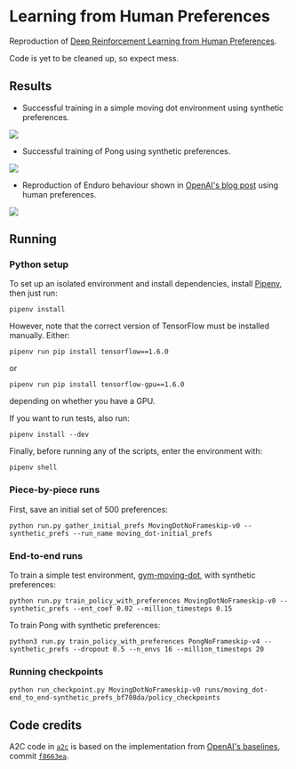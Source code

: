 # Learning from Human Preferences

Reproduction of [Deep Reinforcement Learning from Human Preferences](https://arxiv.org/abs/1706.03741).

Code is yet to be cleaned up, so expect mess.


## Results

* Successful training in a simple moving dot environment using synthetic preferences.

![](images/dot_success.gif)

* Successful training of Pong using synthetic preferences.

![](images/pong.gif)

* Reproduction of Enduro behaviour shown in [OpenAI's blog post](https://blog.openai.com/deep-reinforcement-learning-from-human-preferences/) using human preferences.

![](images/enduro.gif)

## Running


### Python setup

To set up an isolated environment and install dependencies, install
[Pipenv](https://github.com/pypa/pipenv), then just run:

`pipenv install`

However, note that the correct version of TensorFlow must be installed
manually. Either:

`pipenv run pip install tensorflow==1.6.0`

or

`pipenv run pip install tensorflow-gpu==1.6.0`

depending on whether you have a GPU.

If you want to run tests, also run:

`pipenv install --dev`

Finally, before running any of the scripts, enter the environment with:

`pipenv shell`


### Piece-by-piece runs

First, save an initial set of 500 preferences:

`python run.py gather_initial_prefs MovingDotNoFrameskip-v0 --synthetic_prefs --run_name moving_dot-initial_prefs`




### End-to-end runs

To train a simple test environment, [gym-moving-dot](https://github.com/mrahtz/gym-moving-dot), with synthetic preferences:

`python run.py train_policy_with_preferences MovingDotNoFrameskip-v0 --synthetic_prefs --ent_coef 0.02 --million_timesteps 0.15`

To train Pong with synthetic preferences:

`python3 run.py train_policy_with_preferences PongNoFrameskip-v4 --synthetic_prefs --dropout 0.5 --n_envs 16 --million_timesteps 20`


### Running checkpoints

`python run_checkpoint.py MovingDotNoFrameskip-v0 runs/moving_dot-end_to_end-synthetic_prefs_bf708da/policy_checkpoints`


## Code credits

A2C code in [`a2c`](a2c) is based on the implementation from [OpenAI's baselines](https://github.com/openai/baselines), commit [`f8663ea`](https://github.com/openai/baselines/commit/f8663ea).
